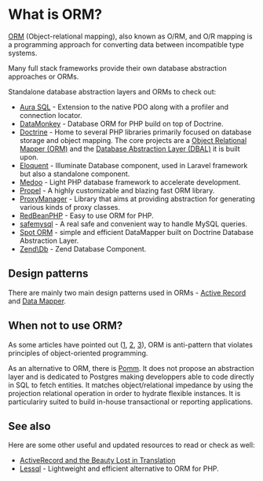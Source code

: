 # What is ORM?

[ORM](https://en.wikipedia.org/wiki/Object-relational_mapping) (Object-relational mapping), also known as O/RM, and O/R mapping is a programming approach for converting data between incompatible type systems.

Many full stack frameworks provide their own database abstraction approaches or ORMs.

Standalone database abstraction layers and ORMs to check out:

* [Aura SQL](https://github.com/auraphp/Aura.Sql) - Extension to the native PDO along with a profiler and connection locator.
* [DataMonkey](https://github.com/devsdmf/datamonkey) - Database ORM for PHP build on top of Doctrine.
* [Doctrine](http://www.doctrine-project.org/) - Home to several PHP libraries primarily focused on database storage and object mapping. The core projects are a [Object Relational Mapper (ORM)](http://www.doctrine-project.org/projects/orm.html) and the [Database Abstraction Layer (DBAL)](http://www.doctrine-project.org/projects/dbal.html) it is built upon.
* [Eloquent](https://github.com/illuminate/database) - Illuminate Database component, used in Laravel framework but also a standalone component.
* [Medoo](http://medoo.in/) - Light PHP database framework to accelerate development.
* [Propel](http://propelorm.org/) - A highly customizable and blazing fast ORM library.
* [ProxyManager](https://github.com/Ocramius/ProxyManager) - Library that aims at providing abstraction for generating various kinds of proxy classes.
* [RedBeanPHP](http://redbeanphp.com/) - Easy to use ORM for PHP.
* [safemysql](https://github.com/colshrapnel/safemysql) - A real safe and convenient way to handle MySQL queries.
* [Spot ORM](http://phpdatamapper.com/) - simple and efficient DataMapper built on Doctrine Database Abstraction Layer.
* [Zend\Db](http://packages.zendframework.com/docs/latest/manual/en/index.html#zend-db) - Zend Database Component.

## Design patterns

There are mainly two main design patterns used in ORMs - [Active Record](https://en.wikipedia.org/wiki/Active_record_pattern) and [Data Mapper](https://en.wikipedia.org/wiki/Data_mapper_pattern).

## When not to use ORM?

As some articles have pointed out ([1](http://www.yegor256.com/2014/12/01/orm-offensive-anti-pattern.html), [2](http://seldo.com/weblog/2011/08/11/orm_is_an_antipattern), [3](http://en.wikipedia.org/wiki/Object-relational_impedance_mismatch)), ORM is anti-pattern that violates principles of object-oriented programming.

As an alternative to ORM, there is [Pomm](https://github.com/pomm-project/ModelManager). It does not propose an abstraction layer and is dedicated to Postgres making developpers able to code directly in SQL to fetch entities. It matches object/relational impedance by using the projection relational operation in order to hydrate flexible instances. It is particulariry suited to build in-house transactional or reporting applications.

## See also

Here are some other useful and updated resources to read or check as well:

* [ActiveRecord and the Beauty Lost in Translation](http://matthewmachuga.com/blog/2015/activerecord-and-the-beauty-lost-in-translation.html)
* [Lessql](http://lessql.net/) - Lightweight and efficient alternative to ORM for PHP.
